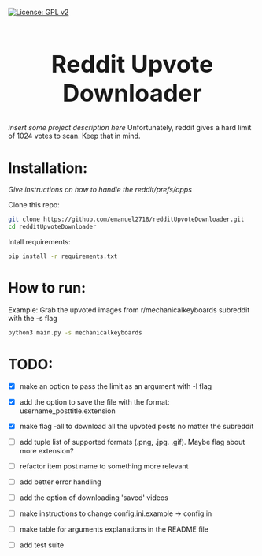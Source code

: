 [![License: GPL v2](https://img.shields.io/badge/License-GPL%20v2-blue.svg)](https://www.gnu.org/licenses/old-licenses/gpl-2.0.en.html)

<h1 align="center" style="font-size: 3rem;">
Reddit Upvote Downloader
</h1>

*insert some project description here*
Unfortunately, reddit gives a hard limit of 1024 votes to scan. Keep that in mind.

# Installation:

*Give instructions on how to handle the reddit/prefs/apps*

Clone this repo:
```sh
git clone https://github.com/emanuel2718/redditUpvoteDownloader.git
cd redditUpvoteDownloader
```

Intall requirements:
```sh
pip install -r requirements.txt
```

# How to run:

Example: Grab the upvoted images from r/mechanicalkeyboards subreddit with the -s flag
```sh
python3 main.py -s mechanicalkeyboards
```

# TODO:

- [x] make an option to pass the limit as an argument with -l flag
- [x] add the option to save the file with the format: username_posttitle.extension
- [x] make flag -all to download all the upvoted posts no matter the subreddit
- [ ] add tuple list of supported formats (.png, .jpg. .gif). Maybe flag about more extension?
- [ ] refactor item post name to something more relevant
- [ ] add better error handling
- [ ] add the option of downloading 'saved' videos
- [ ] make instructions to change config.ini.example -> config.in
- [ ] make table for arguments explanations in the README file
- [ ] add test suite

